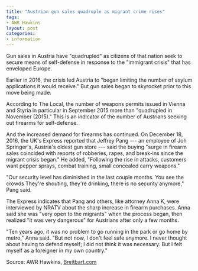 ```yaml
---
title: "Austrian gun sales quadruple as migrant crime rises"
tags:
- AWR Hawkins
layout: post
categories:
- information
---
```


Gun sales in Austria have "quadrupled" as citizens of that nation seek to secure means of self-defense in response to the "immigrant crisis" that has enveloped Europe.

Earlier in 2016, the crisis led Austria to "began limiting the number of asylum applications it would receive." But gun sales began to skyrocket prior to this move being made.

According to The Local, the number of weapons permits issued in Vienna and Styria in particular in September 2015 more than "quadrupled in November (2015)." This is an indicator of the number of Austrians seeking out firearms for self-defense.

And the increased demand for firearms has continued. On December 18, 2016, the UK's Express reported that Jeffrey Pang --- an employee of Joh Springer's, Austria's oldest gun store --- said the buying "surge in firearm sales coincided with reports of robberies, rapes, and break-ins since the migrant crisis began." He added, "Following the rise in attacks, customers want pepper sprays, combat training, small concealed carry weapons."

"Our security level has diminished in the last couple months. You see the crowds They're shouting, they're drinking, there is no security anymore," Pang said.

The Express indicates that Pang and others, like attorney Anna K, were interviewed by NRATV about the sharp increase in firearm purchases. Anna said she was "very open to the migrants" when the process began, then realized "it was very dangerous" for Austrians after only a few months.

"Ten years ago, it was no problem to go running in the park or go home by metro," Anna said. "But not now, I don't feel safe anymore. I never thought about having to defend myself; I did not think it was necessary. But I felt myself as a foreigner in my own country."

Source: AWR Hawkins, [Breitbart.com](https://www.breitbart.com/london/2016/12/20/austrian-gun-sales-quadruple-as-migrant-crime-rises/)

